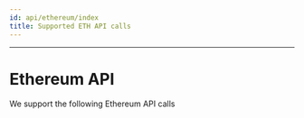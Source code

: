 ```yaml
---
id: api/ethereum/index
title: Supported ETH API calls
---
```


---
# Ethereum API

We support the following Ethereum API calls

